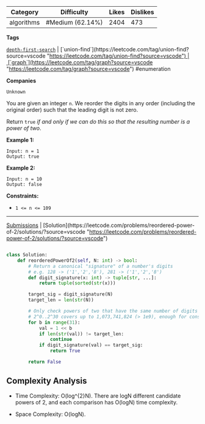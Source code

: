 
| Category   | Difficulty       | Likes | Dislikes |
| ---------- | ---------------- | ----- | -------- |
| algorithms | #Medium (62.14%) | 2404  | 473      |

**Tags**

[`depth-first-search`](https://leetcode.com/tag/depth-first-search?source=vscode "https://leetcode.com/tag/depth-first-search?source=vscode") | [`union-find`](https://leetcode.com/tag/union-find?source=vscode "https://leetcode.com/tag/union-find?source=vscode") | [`graph`](https://leetcode.com/tag/graph?source=vscode "https://leetcode.com/tag/graph?source=vscode") #enumeration 

**Companies**

`Unknown`

You are given an integer `n`. We reorder the digits in any order (including the original order) such that the leading digit is not zero.

Return `true` _if and only if we can do this so that the resulting number is a power of two_.

**Example 1:**

```
Input: n = 1
Output: true
```

**Example 2:**

```
Input: n = 10
Output: false
```

**Constraints:**

- `1 <= n <= 109`

---

[Submissions](https://leetcode.com/problems/reordered-power-of-2/submissions/?source=vscode "https://leetcode.com/problems/reordered-power-of-2/submissions/?source=vscode") | [Solution](https://leetcode.com/problems/reordered-power-of-2/solutions/?source=vscode "https://leetcode.com/problems/reordered-power-of-2/solutions/?source=vscode")


```python

class Solution:
    def reorderedPowerOf2(self, N: int) -> bool:
        # Return a canonical "signature" of a number's digits
        # e.g. 128 -> ('1','2','8'), 281 -> ('1','2','8')
        def digit_signature(x: int) -> tuple[str, ...]:
            return tuple(sorted(str(x)))

        target_sig = digit_signature(N)
        target_len = len(str(N))

        # Only check powers of two that have the same number of digits
        # 2^0..2^30 covers up to 1,073,741,824 (> 1e9), enough for constraints
        for b in range(31):
            val = 1 << b
            if len(str(val)) != target_len:
                continue
            if digit_signature(val) == target_sig:
                return True

        return False

```


## **Complexity Analysis**

- Time Complexity: O(log^{2}N). There are logN different candidate powers of 2, and each comparison has O(logN) time complexity.
    
- Space Complexity: O(logN).